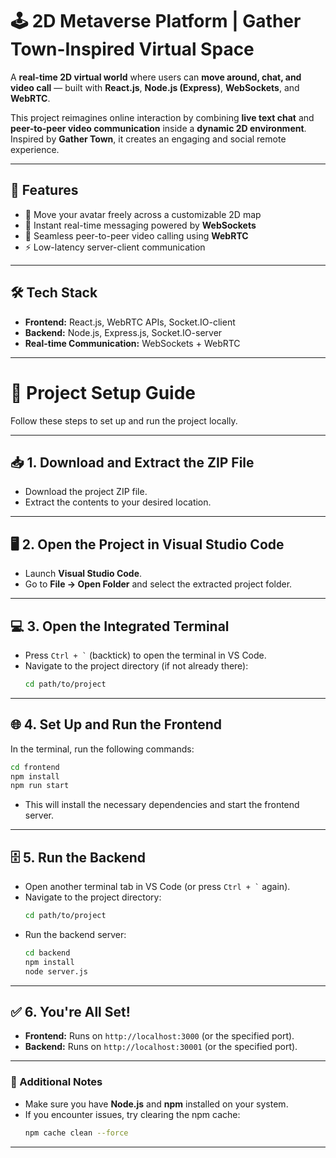 # 🕹️ 2D Metaverse Platform | Gather Town-Inspired Virtual Space

A **real-time 2D virtual world** where users can **move around, chat, and video call** — built with **React.js**, **Node.js (Express)**, **WebSockets**, and **WebRTC**.

This project reimagines online interaction by combining **live text chat** and **peer-to-peer video communication** inside a **dynamic 2D environment**.  
Inspired by **Gather Town**, it creates an engaging and social remote experience.

---

## 🚀 Features

- 🧍 Move your avatar freely across a customizable 2D map
- 💬 Instant real-time messaging powered by **WebSockets**
- 🎥 Seamless peer-to-peer video calling using **WebRTC**
- ⚡ Low-latency server-client communication

---

## 🛠️ Tech Stack

- **Frontend:** React.js, WebRTC APIs, Socket.IO-client
- **Backend:** Node.js, Express.js, Socket.IO-server
- **Real-time Communication:** WebSockets + WebRTC

---

# 🚀 Project Setup Guide

Follow these steps to set up and run the project locally.

---

## 📥 1. Download and Extract the ZIP File
- Download the project ZIP file.
- Extract the contents to your desired location.

---

## 🖥️ 2. Open the Project in Visual Studio Code
- Launch **Visual Studio Code**.
- Go to **File → Open Folder** and select the extracted project folder.

---

## 💻 3. Open the Integrated Terminal
- Press `` Ctrl + ` `` (backtick) to open the terminal in VS Code.
- Navigate to the project directory (if not already there):
  ```bash
  cd path/to/project
  ```

---

## 🌐 4. Set Up and Run the Frontend
In the terminal, run the following commands:
```bash
cd frontend
npm install
npm run start
```
- This will install the necessary dependencies and start the frontend server.

---

## 🗄️ 5. Run the Backend
- Open another terminal tab in VS Code (or press `` Ctrl + ` `` again).
- Navigate to the project directory:
  ```bash
  cd path/to/project
  ```
- Run the backend server:
  ```bash
  cd backend
  npm install
  node server.js
  ```

---

## ✅ 6. You're All Set!
- **Frontend:** Runs on `http://localhost:3000` (or the specified port).  
- **Backend:** Runs on `http://localhost:30001` (or the specified port).

---

### 🔗 Additional Notes
- Make sure you have **Node.js** and **npm** installed on your system.  
- If you encounter issues, try clearing the npm cache:
  ```bash
  npm cache clean --force
  ```

---
